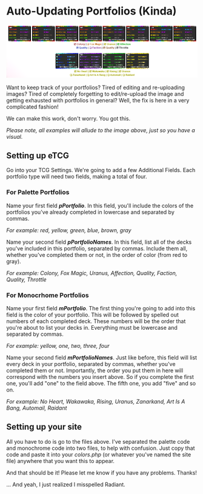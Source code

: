 # Auto-Updating Portfolios (Kinda)

![On Site](https://raw.githubusercontent.com/savwiley/autoPortfolios-Colors/main/example.png)

Want to keep track of your portfolios? Tired of editing and re-uploading images? Tired of completely forgetting to edit/re-upload the image and getting exhausted with portfolios in general? Well, the fix is here in a very complicated fashion!

We can make this work, don't worry. You got this.

*Please note, all examples will allude to the image above, just so you have a visual.*

## Setting up eTCG

Go into your TCG Settings. We're going to add a few Additional Fields. Each portfolio type will need two fields, making a total of four.

### For Palette Portfolios 

Name your first field ***pPortfolio***. In this field, you'll include the colors of the portfolios you've already completed in lowercase and separated by commas. 

*For example: red, yellow, green, blue, brown, gray*

Name your second field ***pPortfolioNames***. In this field, list all of the decks you've included in this portfolio, separated by commas. Include them all, whether you've completed them or not, in the order of color (from red to gray). 

*For example: Colony, Fox Magic, Uranus, Affection, Quality, Faction, Quality, Throttle*

### For Monocrhome Portfolios

Name your first field ***mPortfolio***. The first thing you're going to add into this field is the color of your portfolio. This will be followed by spelled out numbers of each completed deck. These numbers will be the order that you're about to list your decks in. Everything must be lowercase and separated by commas.

*For example: yellow, one, two, three, four*

Name your second field ***mPortfolioNames***. Just like before, this field will list every deck in your portfolio, separated by commas, whether you've completed them or not. Importantly, the order you put them in here will correspond with the numbers you insert above. So if you complete the first one, you'll add "one" to the field above. The fifth one, you add "five" and so on.

*For example: No Heart, Wakawaka, Rising, Uranus, Zanarkand, Art Is A Bang, Automail, Raidant*

## Setting up your site

All you have to do is go to the files above. I've separated the palette code and monochrome code into two files, to help with confusion. Just copy that code and paste it into your *colors.php* (or whatever you've named the site file) anywhere that you want this to appear.

And that should be it! Please let me know if you have any problems. Thanks!

... And yeah, I just realized I misspelled Radiant.
